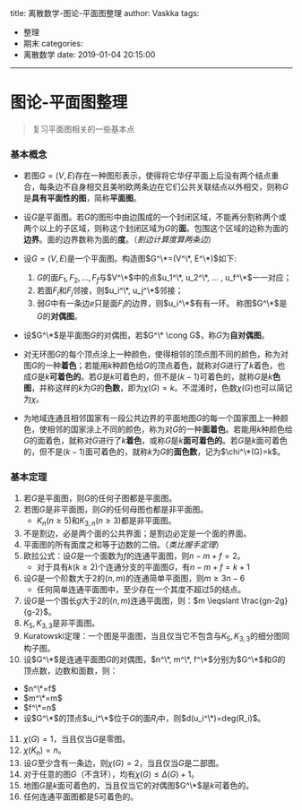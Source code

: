 title: 离散数学-图论-平面图整理
author: Vaskka
tags:
  - 整理
  - 期末
categories:
  - 离散数学
date: 2019-01-04 20:15:00
---
# 图论-平面图整理

> 复习平面图相关的一些基本点

### 基本概念

+ 若图$G=(V, E)$存在一种图形表示，使得将它华仔平面上后没有两个结点重合，每条边不自身相交且美哟欧两条边在它们公共关联结点以外相交，则称$G$是**具有平面性的图**，简称**平面图**。

+ 设$G$是平面图。若$G$的图形中由边围成的一个封闭区域，不能再分割称两个或两个以上的子区域，则称这个封闭区域为$G$的**面**。包围这个区域的边称为面的**边界**。面的边界数称为面的**度**。（*割边计算度算两条边*）

+ 设$G=(V, E)$是一个平面图。构造图$G^\*=(V^\*, E^\*)$如下:
   1. $G$的面$F_1, F_2, ... , F_f$与$V^\*$中的点$u_1^\*, u_2^\*, ... , u_f^\*$一一对应；
   2. 若面$F_i$和$F_j$邻接，则$u_i^\*, u_j^\*$邻接；
   3. 弱$G$中有一条边$e$只是面$F_i$的边界，则$u_i^\*$有有一环。
   称图$G^\*$是$G$的**对偶图**。
   
+ 设$G^\*$是平面图$G$的对偶图，若$G^\* \cong G$，称$G$为**自对偶图**。

+ 对无环图$G$的每个顶点涂上一种颜色，使得相邻的顶点图不同的颜色，称为对图$G$的一种**着色**；若能用$k$种颜色给$G$的顶点着色，就称对$G$进行了$k$着色，也成$G$是$k$**可着色的**。若$G$是$k$可着色的，但不是$(k-1)$可着色的，就称$G$是$k$**色图**，并称这样的$k$为$G$的**色数**，即为$\chi(G)=k$。不混淆时，色数$\chi(G)$也可以简记为$\chi$。
+ 为地域连通且相邻国家有一段公共边界的平面地图$G$的每一个国家图上一种颜色，使相邻的国家涂上不同的颜色，称为对$G$的一种**面着色**。若能用$k$种颜色给$G$的面着色，就称对$G$进行了$k$**着色**，或称$G$是$k$**面可着色的**。若$G$是$k$面可着色的，但不是$(k-1)$面可着色的，就称$k$为$G$的**面色数**，记为$\chi^\*(G)=k$。

### 基本定理

1. 若$G$是平面图，则$G$的任何子图都是平面图。
2. 若图$G$是非平面图，则$G$的任何母图也都是非平面图。
   + $K_n(n \geqslant 5)$和$K_{3,n}(n \geqslant 3)$都是非平面图。
3. 不是割边，必是两个面的公共界面；是割边必定是一个面的界面。
4. 平面图的所有面度之和等于边数的二倍。（*类比握手定理*）
5. 欧拉公式：设$G$是一个面数为$f$的连通平面图，则$n-m+f=2$。
   + 对于具有$k(k \geqslant 2)$个连通分支的平面图$G$，有$n-m+f=k+1$
6. 设$G$是一个阶数大于2的$(n, m)$的连通简单平面图，则$m \geqslant 3n-6$
   + 任何简单连通平面图中，至少存在一个其度不超过$5$的结点。
7. 设$G$是一个围长$g$大于$2$的$(n, m)$连通平面图，则：$m \leqslant \frac{gn-2g}{g-2}$。
8. $K_5, K_{3, 3}$是非平面图。
9. Kuratowski定理：一个图是平面图，当且仅当它不包含与$K_5, K_{3, 3}$的细分图同构子图。
10. 设$G^\*$是连通平面图$G$的对偶图，$n^\*, m^\*, f^\*$分别为$G^\*$和$G$的顶点数，边数和面数，则：
   + $n^\*=f$
   + $m^\*=m$
   + $f^\*=n$
   + 设$G^\*$的顶点$u_i^\*$位于$G$的面$R_i$中，则$d(u_i^\*)=deg(R_i)$。
11. $\chi(G)=1$，当且仅当$G$是零图。
12. $\chi(K_n)=n$。
13. 设$G$至少含有一条边，则$\chi(G)=2$，当且仅当$G$是二部图。
14. 对于任意的图$G$（不含环），均有$\chi(G) \leqslant \Delta (G)+1$。
15. 地图$G$是$k$面可着色的，当且仅当它的对偶图$G^\*$是$k$可着色的。
16. 任何连通平面图都是$5$可着色的。